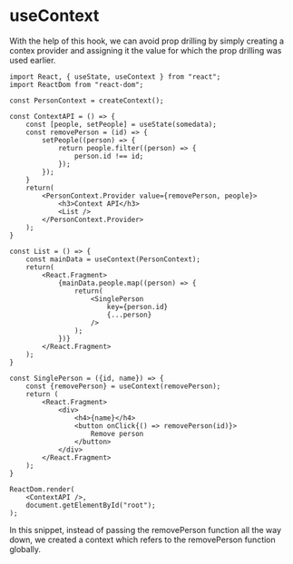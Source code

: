 # useContext

With the help of this hook, we can avoid prop drilling by simply creating a contex provider and assigning it the value for which the prop drilling was used earlier.

```
import React, { useState, useContext } from "react";
import ReactDom from "react-dom";

const PersonContext = createContext();

const ContextAPI = () => {
    const [people, setPeople] = useState(somedata);
    const removePerson = (id) => {
        setPeople((person) => {
            return people.filter((person) => {
                person.id !== id;
            });
        });
    }
    return(
        <PersonContext.Provider value={removePerson, people}>
            <h3>Context API</h3>
            <List />
        </PersonContext.Provider>
    );
}

const List = () => {
    const mainData = useContext(PersonContext);
    return(
        <React.Fragment>
            {mainData.people.map((person) => {
                return(
                    <SinglePerson
                        key={person.id}
                        {...person}
                    />
                );
            })}
        </React.Fragment>
    );
}

const SinglePerson = ({id, name}) => {
    const {removePerson} = useContext(removePerson);
    return (
        <React.Fragment>
            <div>
                <h4>{name}</h4>
                <button onClick{() => removePerson(id)}>
                    Remove person
                </button>
            </div>
        </React.Fragment>
    );
}

ReactDom.render(
    <ContextAPI />,
    document.getElementById("root");
);
```

In this snippet, instead of passing the removePerson function all the way down, we created a context which refers to the removePerson function globally.
